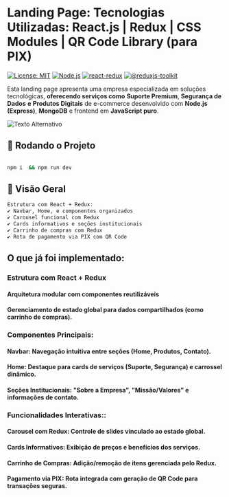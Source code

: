 

# Landing Page: Tecnologias Utilizadas: React.js | Redux | CSS Modules | QR Code Library (para PIX)

[![License: MIT](https://img.shields.io/badge/License-MIT-blue.svg)](https://opensource.org/licenses/MIT)
[![Node.js](https://img.shields.io/badge/Node.js-18.2.0x-green)](https://nodejs.org/)
[![react-redux](https://img.shields.io/badge/react_redux-8.1.2-8A2BE2)](https://react-redux.js.org/)
[![@reduxjs-toolkit](https://img.shields.io/badge/@reduxjs/toolki-1.9.5+-purple)](https://redux-toolkit.js.org/)
 
 
Esta landing page apresenta uma empresa especializada em soluções tecnológicas, **oferecendo serviços como** **Suporte Premium**, **Segurança de Dados**  **e** **Produtos Digitais** de e-commerce desenvolvido com **Node.js (Express)**, **MongoDB** e frontend em **JavaScript puro**.  

![Texto Alternativo](https://i.ibb.co/JWNLMgXC/react-js-redux.png) 

## 📌 Rodando o Projeto 
   ```bash

   npm i  && npm run dev
```

## 📌 Visão Geral  
```bash
Estrutura com React + Redux:  
✔️ Navbar, Home, e componentes organizados
✔️ Carousel funcional com Redux  
✔️ Cards informativos e seções institucionais 
✔️ Carrinho de compras com Redux
✔️ Rota de pagamento via PIX com QR Code

```
## O que já foi implementado:

### Estrutura com React + Redux

  #### Arquitetura modular com componentes reutilizáveis

  #### Gerenciamento de estado global para dados compartilhados (como carrinho de compras).


### Componentes Principais:
 
  #### Navbar: Navegação intuitiva entre seções (Home, Produtos, Contato).

  #### Home: Destaque para cards de serviços (Suporte, Segurança) e carrossel dinâmico.

  #### Seções Institucionais: "Sobre a Empresa", "Missão/Valores" e informações de contato.
 
 ### Funcionalidades Interativas::
 
  #### Carousel com Redux: Controle de slides vinculado ao estado global.

  #### Cards Informativos: Exibição de preços e benefícios dos serviços.

  #### Carrinho de Compras: Adição/remoção de itens gerenciada pelo Redux.

  #### Pagamento via PIX: Rota integrada com geração de QR Code para transações seguras.

  








 







